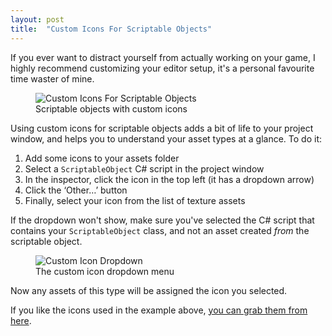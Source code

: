 ```yaml
---
layout: post
title:  "Custom Icons For Scriptable Objects"
---
```

If you ever want to distract yourself from actually working on your game, I highly recommend customizing your editor setup, it's a personal favourite time waster of mine.

<figure>
  <img src="{{site.url}}/assets/images/scriptable-object-cusom-icon.png" alt="Custom Icons For Scriptable Objects"/>
  <figcaption>Scriptable objects with custom icons</figcaption>
</figure>

Using custom icons for scriptable objects adds a bit of life to your project window, and helps you to understand your asset types at a glance. To do it:

1. Add some icons to your assets folder
2. Select a `ScriptableObject` C# script in the project window
3. In the inspector, click the icon in the top left (it has a dropdown arrow)
4. Click the ‘Other…’ button
5. Finally, select your icon from the list of texture assets

If the dropdown won't show, make sure you've selected the C# script that contains your `ScriptableObject` class, and not an asset created *from* the scriptable object.

<figure>
  <img src="{{site.url}}/assets/images/scriptable-object-cusom-icon-dropdown.png" alt="Custom Icon Dropdown"/>
  <figcaption>The custom icon dropdown menu</figcaption>
</figure>

Now any assets of this type will be assigned the icon you selected.

If you like the icons used in the example above, [you can grab them from here](https://7soul1.deviantart.com/art/16x16-RPG-Icons-Pack-1-Free-Sample-467188465).
